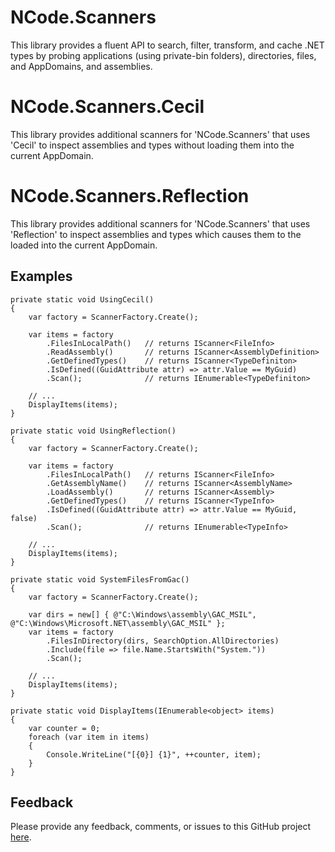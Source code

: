# NCode.Scanners
This library provides a fluent API to search, filter, transform, and cache .NET types by probing applications (using private-bin folders), directories, files, and AppDomains, and assemblies.

# NCode.Scanners.Cecil
This library provides additional scanners for 'NCode.Scanners' that uses 'Cecil' to inspect assemblies and types without loading them into the current AppDomain.

# NCode.Scanners.Reflection
This library provides additional scanners for 'NCode.Scanners' that uses 'Reflection' to inspect assemblies and types which causes them to the loaded into the current AppDomain.

## Examples
	private static void UsingCecil()
	{
		var factory = ScannerFactory.Create();

		var items = factory
			.FilesInLocalPath()   // returns IScanner<FileInfo>
			.ReadAssembly()       // returns IScanner<AssemblyDefinition>
			.GetDefinedTypes()    // returns IScanner<TypeDefiniton>
			.IsDefined((GuidAttribute attr) => attr.Value == MyGuid)
			.Scan();              // returns IEnumerable<TypeDefiniton>

		// ...
		DisplayItems(items);
	}

	private static void UsingReflection()
	{
		var factory = ScannerFactory.Create();

		var items = factory
			.FilesInLocalPath()   // returns IScanner<FileInfo>
			.GetAssemblyName()    // returns IScanner<AssemblyName>
			.LoadAssembly()       // returns IScanner<Assembly>
			.GetDefinedTypes()    // returns IScanner<TypeInfo>
			.IsDefined((GuidAttribute attr) => attr.Value == MyGuid, false)
			.Scan();              // returns IEnumerable<TypeInfo>

		// ...
		DisplayItems(items);
	}

	private static void SystemFilesFromGac()
	{
		var factory = ScannerFactory.Create();

		var dirs = new[] { @"C:\Windows\assembly\GAC_MSIL", @"C:\Windows\Microsoft.NET\assembly\GAC_MSIL" };
		var items = factory
			.FilesInDirectory(dirs, SearchOption.AllDirectories)
			.Include(file => file.Name.StartsWith("System."))
			.Scan();

		// ...
		DisplayItems(items);
	}

	private static void DisplayItems(IEnumerable<object> items)
	{
		var counter = 0;
		foreach (var item in items)
		{
			Console.WriteLine("[{0}] {1}", ++counter, item);
		}
	}

## Feedback
Please provide any feedback, comments, or issues to this GitHub project [here][1].

[1]: https://github.com/NCodeGroup/NCode.Scanners/issues
